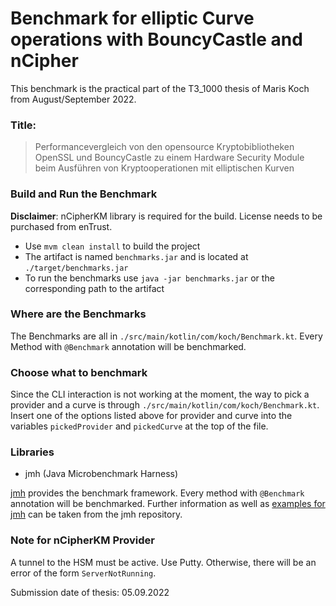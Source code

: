 # Benchmark for elliptic Curve operations with BouncyCastle and nCipher

This benchmark is the practical part of the T3_1000 thesis of Maris Koch from August/September 2022.

### Title:

> Performancevergleich von den opensource Kryptobibliotheken OpenSSL und BouncyCastle zu einem Hardware Security Module
> beim Ausführen von Kryptooperationen mit elliptischen Kurven

### Build and Run the Benchmark

**Disclaimer**: nCipherKM library is required for the build. License needs to be purchased from enTrust.

- Use `mvm clean install` to build the project
- The artifact is named `benchmarks.jar` and is located at `./target/benchmarks.jar`
- To run the benchmarks use `java -jar benchmarks.jar` or the corresponding path to the artifact

### Where are the Benchmarks

The Benchmarks are all in `./src/main/kotlin/com/koch/Benchmark.kt`. Every Method with `@Benchmark` annotation
will be benchmarked.

### Choose what to benchmark

Since the CLI interaction is not working at the moment, the way to pick a provider and a curve is through
`./src/main/kotlin/com/koch/Benchmark.kt`. Insert one of the options listed above for provider and curve into the
variables `pickedProvider` and `pickedCurve` at the top of the file.

### Libraries

- jmh (Java Microbenchmark Harness)

[jmh](https://github.com/openjdk/jmh) provides the benchmark framework. Every method with `@Benchmark` annotation will
be benchmarked. Further information as well
as [examples for jmh](https://github.com/openjdk/jmh/tree/master/jmh-samples/src/main/java/org/openjdk/jmh/samples) can
be taken from the jmh repository.

### Note for nCipherKM Provider

A tunnel to the HSM must be active. Use Putty. Otherwise, there will be an error of the form `ServerNotRunning`.

Submission date of thesis: 05.09.2022